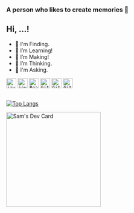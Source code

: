 ### A person who likes to create memories 👋

<!--
**phuc-create/phuc-create** is a ✨ _special_ ✨ repository because its `README.md` (this file) appears on your GitHub profile.-->
## Hi, ...!
- 🔭 I'm Finding.
- 🌱 I’m Learning!
- 👯 I’m Making!
- 🤔 I’m Thinking.
- 💬 I'm Asking.

[<code><img alt="javascript" width="26px" src="https://img.icons8.com/color/240/000000/javascript.png" /></code>](https://developer.mozilla.org/en-US/docs/Web/JavaScript)
[<code><img alt="javascript" width="26px" src="https://img.icons8.com/color/240/000000/typescript.png" /></code>](https://developer.mozilla.org/en-US/docs/Web/TypeScript)
[<code><img alt="React.js" width="26px" src="https://img.icons8.com/officel/50/000000/react.png"></code>](https://reactjs.org/)
[<code><img alt="Git" width="26px" src="https://img.icons8.com/color/240/000000/golang.png"></code>](https://go.dev/)
[<code><img alt="Git" width="26px" src="https://img.icons8.com/color/240/000000/docker.png"></code>](https://docker.com/)
[<code><img alt="Git" width="26px" src="https://img.icons8.com/color/240/000000/data-configuration.png"></code>](https://mysql.com/)
##

[![Top Langs](https://github-readme-stats.vercel.app/api/top-langs/?username=phuc-create&layout=compact&theme=radical&langs_count=9&hide=css,scss,php,html,hack)](https://github.com/phuc-create/github-readme-stats)

<a href="https://app.daily.dev/sam0006"><img src="https://api.daily.dev/devcards/7895586dbb944004a1f7ffde5d41f016.png?r=29q" width="250" alt="Sam's Dev Card"/></a>
